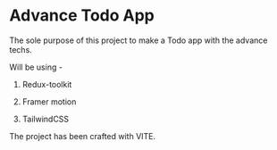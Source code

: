 # Advance Todo App

The sole purpose of this project to make a Todo app with the advance techs.

Will be using -

1. Redux-toolkit

2. Framer motion

3. TailwindCSS

The project has been crafted with VITE.
